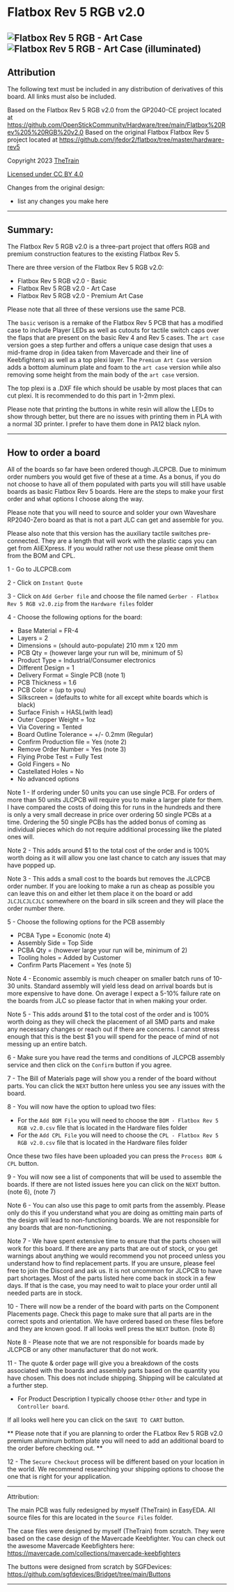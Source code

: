 # Flatbox Rev 5 RGB v2.0
![Flatbox Rev 5 RGB - Art Case](https://github.com/TheTrainGoes/flatbox-rev5-rgb/blob/main/Flatbox%20rev%205%20RGB%20case%20-%20Art%20Case/Images/Flatbox%20rev%205%20RGB%20-%20Art%20Case.jpg?raw=true)
![Flatbox Rev 5 RGB - Art Case (illuminated)](https://github.com/TheTrainGoes/flatbox-rev5-rgb/blob/main/Flatbox%20rev%205%20RGB%20case%20-%20Art%20Case/Images/Flatbox%20rev%205%20RGB%20-%20Art%20Case%20(illuminated).jpg?raw=true)
---

## Attribution

The following text must be included in any distribution of derivatives of this board. All links must also be included.

Based on the Flatbox Rev 5 RGB v2.0 from the GP2040-CE project located at https://github.com/OpenStickCommunity/Hardware/tree/main/Flatbox%20Rev%205%20RGB%20v2.0
Based on the original Flatbox Flatbox Rev 5 project located at https://github.com/jfedor2/flatbox/tree/master/hardware-rev5

Copyright 2023 [TheTrain](https://github.com/TheTrainGoes)

[Licensed under CC BY 4.0](https://creativecommons.org/licenses/by/4.0/)

Changes from the original design:
  - list any changes you make here

---

## Summary: 

The Flatbox Rev 5 RGB v2.0 is a three-part project that offers RGB and premium construction features to the existing Flatbox Rev 5. 

There are three version of the Flatbox Rev 5 RGB v2.0:
- Flatbox Rev 5 RGB v2.0 - Basic
- Flatbox Rev 5 RGB v2.0 - Art Case
- Flatbox Rev 5 RGB v2.0 - Premium Art Case

Please note that all three of these versions use the same PCB.

The `basic` verison is a remake of the Flatbox Rev 5 PCB that has a modified case to include Player LEDs as well as cutouts for tactile switch caps over the flaps that are present on the basic Rev 4 and Rev 5 cases.
The `art case` version goes a step further and offers a unique case design that uses a mid-frame drop in (idea taken from Mavercade and their line of Keebfighters) as well as a top plexi layer.
The `Premium Art Case` version adds a bottom aluminum plate and foam to the `art case` version while also removing some height from the main body of the `art case` version.

The top plexi is a .DXF file which should be usable by most places that can cut plexi.  It is recommended to do this part in 1-2mm plexi.

Please note that printing the buttons in white resin will allow the LEDs to show through better, but there are no issues with printing them in PLA with a normal 3D printer.  I prefer to have them done in PA12 black nylon.

---

## How to order a board

All of the boards so far have been ordered though JLCPCB.  Due to minimum order numbers you would get five of these at a time.  As a bonus, if you do not choose to have all of them populated with parts you will still have usable boards as basic Flatbox Rev 5 boards.  Here are the steps to make your first order and what options I choose along the way.

Please note that you will need to source and solder your own Waveshare RP2040-Zero board as that is not a part JLC can get and assemble for you.


Please also note that this version has the auxiliary tactile switches pre-connected.  They are a length that will work with the plastic caps you can get from AliEXpress.  If you would rather not use these please omit them from the BOM and CPL.

1 - Go to JLCPCB.com<br/>

2 - Click on `Instant Quote`<br/>

3 - Click on `Add Gerber file` and choose the file named `Gerber - Flatbox Rev 5 RGB v2.0.zip` from the `Hardware files` folder<br/>

4 - Choose the following options for the board:<br/>
- Base Material = FR-4<br/>
- Layers = 2<br/>
- Dimensions = (should auto-populate) 210 mm x 120 mm<br/>
- PCB Qty = (however large your run will be, minimum of 5)<br/>
- Product Type = Industrial/Consumer electronics<br/>
- Different Design = 1<br/>
- Delivery Format = Single PCB (note 1)<br/>
- PCB Thickness = 1.6<br/>
- PCB Color = (up to you)<br/>
- Silkscreen = (defaults to white for all except white boards which is black)<br/>
- Surface Finish = HASL(with lead)<br/>
- Outer Copper Weight = 1oz<br/>
- Via Covering = Tented<br/>
- Board Outline Tolerance = +/- 0.2mm (Regular)<br/>
- Confirm Production file = Yes (note 2)<br/>
- Remove Order Number = Yes (note 3)<br/>
- Flying Probe Test = Fully Test<br/>
- Gold Fingers = No<br/>
- Castellated Holes = No<br/>
- No advanced options<br/>

Note 1 - If ordering under 50 units you can use single PCB.  For orders of more than 50 units JLCPCB will require you to make a larger plate for them.  I have compared the costs of doing this for runs in the hundreds and there is only a very small decrease in price over ordering 50 single PCBs at a time.  Ordering the 50 single PCBs has the added bonus of coming as individual pieces which do not require additional processing like the plated ones will.

Note 2 - This adds around $1 to the total cost of the order and is 100% worth doing as it will allow you one last chance to catch any issues that may have popped up.

Note 3 - This adds a small cost to the boards but removes the JLCPCB order number.  If you are looking to make a run as cheap as possible you can leave this on and either let them place it on the board or add `JLCJLCJLCJLC` somewhere on the board in silk screen and they will place the order number there.

5 - Choose the following options for the PCB assembly
- PCBA Type = Economic (note 4)<br/>
- Assembly Side = Top Side<br/>
- PCBA Qty = (however large your run will be, minimum of 2)<br/>
- Tooling holes = Added by Customer<br/>
- Confirm Parts Placement = Yes (note 5)<br/>

Note 4 - Economic assembly is much cheaper on smaller batch runs of 10-30 units.  Standard assembly will yield less dead on arrival boards but is more expensive to have done.  On average I expect a 5-10% failure rate on the boards from JLC so please factor that in when making your order.

Note 5 - This adds around $1 to the total cost of the order and is 100% worth doing as they will check the placement of all SMD parts and make any necessary changes or reach out if there are concerns.  I cannot stress enough that this is the best $1 you will spend for the peace of mind of not messing up an entire batch.

6 - Make sure you have read the terms and conditions of JLCPCB assembly service and then click on the `Confirm` button if you agree.<br/>

7 - The Bill of Materials page will show you a render of the board without parts.  You can click the `NEXT` button here unless you see any issues with the board.<br/>

8 - You will now have the option to upload two files:
- For the `Add BOM File` you will need to choose the `BOM - Flatbox Rev 5 RGB v2.0.csv` file that is located in the Hardware files folder
- For the `Add CPL File` you will need to choose the `CPL - Flatbox Rev 5 RGB v2.0.csv` file that is located in the Hardware files folder<br/>

Once these two files have been uploaded you can press the `Process BOM & CPL` button.

9 - You will now see a list of components that will be used to assemble the boards.  If there are not listed issues here you can click on the `NEXT` button. (note 6), (note 7)


Note 6 - You can also use this page to omit parts from the assembly.  Please only do this if you understand what you are doing as omitting main parts of the design will lead to non-functioning boards.  We are not responsible for any boards that are non-functioning. 

Note 7 - We have spent extensive time to ensure that the parts chosen will work for this board.  If there are any parts that are out of stock, or you get warnings about anything we would recommend you not proceed unless you understand how to find replacement parts.  If you are unsure, please feel free to join the Discord and ask us.  It is not uncommon for JLCPCB to have part shortages.  Most of the parts listed here come back in stock in a few days.  If that is the case, you may need to wait to place your order until all needed parts are in stock.

10 - There will now be a render of the board with parts on the Component Placements page.  Check this page to make sure that all parts are in the correct spots and orientation.  We have ordered based on these files before and they are known good.  If all looks well press the `NEXT` button. (note 8)

Note 8 - Please note that we are not responsible for boards made by JLCPCB or any other manufacturer that do not work.

11 - The quote & order page will give you a breakdown of the costs associated with the boards and assembly parts based on the quantity you have chosen. This does not include shipping.  Shipping will be calculated at a further step. 
- For Product Description I typically choose `Other` `Other` and type in `Controller board`.

If all looks well here you can click on the `SAVE TO CART` button.

** Please note that if you are planning to order the FLatbox Rev 5 RGB v2.0 premium aluminum bottom plate you will need to add an additional board to the order before checking out. **

12 - The `Secure Checkout` process will be different based on your location in the world.  We recommend researching your shipping options to choose the one that is right for your application. 

---

Attribution:


The main PCB was fully redesigned by myself (TheTrain) in EasyEDA.  All source files for this are located in the `Source Files` folder.

The case files were designed by myself (TheTrain) from scratch.  They were based on the case design of the Mavercade Keebfighter.  You can check out the awesome Mavercade Keebfighters here: https://mavercade.com/collections/mavercade-keebfighters

The buttons were designed from scratch by SGFDevices: https://github.com/sgfdevices/Bridget/tree/main/Buttons

---
